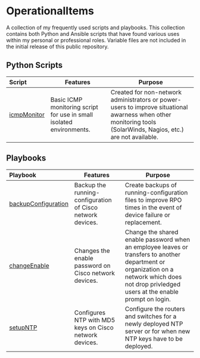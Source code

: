 # OperationalItems
A collection of my frequently used scripts and playbooks. This collection contains both Python and Ansible scripts that have found various uses within my personal or professional roles. Variable files are not included in the initial release of this public repository.

## Python Scripts

Script              | Features | Purpose
:-------------         | ------------- | -------------
[icmpMonitor](127.0.0.1) |  Basic ICMP monitoring script for use in small isolated environments. | Created for non-network administrators or power-users to improve situational awarness when other monitoring tools (SolarWinds, Nagios, etc.) are not available.

## Playbooks
Playbook              | Features | Purpose
:-------------         | ------------- | -------------
[backupConfiguration](127.0.0.1) |  Backup the running-configuration of Cisco network devices. | Create backups of running-configuration files to improve RPO times in the event of device failure or replacement.
[changeEnable](127.0.0.1) | Changes the enable password on Cisco network devices. | Change the shared enable password when an employee leaves or transfers to another department or organization on a network which does not drop privledged users at the enable prompt on login.
[setupNTP](127.0.0.1) | Configures NTP with MD5 keys on Cisco network devices. | Configure the routers and switches for a newly deployed NTP server or for when new NTP keys have to be deployed.
